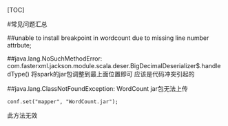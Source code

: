 [TOC]

#常见问题汇总

##unable to install breakpoint in wordcount due to missing line number attrbute;

##java.lang.NoSuchMethodError: com.fasterxml.jackson.module.scala.deser.BigDecimalDeserializer$.handledType()
将spark的jar包调整到最上面位置即可  应该是代码冲突引起的

##java.lang.ClassNotFoundException: WordCount
jar包无法上传   

	conf.set("mapper", "WordCount.jar");
此方法无效


